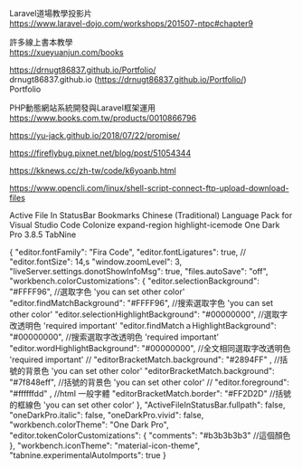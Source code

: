 Laravel道場教學投影片  
https://www.laravel-dojo.com/workshops/201507-ntpc#chapter9

許多線上書本教學  
https://xueyuanjun.com/books

https://drnugt86837.github.io/Portfolio/  
drnugt86837.github.io (https://drnugt86837.github.io/Portfolio/)  
Portfolio

PHP動態網站系統開發與Laravel框架運用  
https://www.books.com.tw/products/0010866796

https://yu-jack.github.io/2018/07/22/promise/

https://fireflybug.pixnet.net/blog/post/51054344

https://kknews.cc/zh-tw/code/k6yoanb.html

https://www.opencli.com/linux/shell-script-connect-ftp-upload-download-files

Active File In StatusBar
Bookmarks
Chinese (Traditional) Language Pack for Visual Studio Code
Colonize
expand-region
highlight-icemode
One Dark Pro 3.8.5
TabNine


{
    "editor.fontFamily": "Fira Code", 
    "editor.fontLigatures": true, 
    // "editor.fontSize": 14,s
    "window.zoomLevel": 3,
    "liveServer.settings.donotShowInfoMsg": true,
    "files.autoSave": "off",
    "workbench.colorCustomizations": { 
        "editor.selectionBackground": "#FFFF96",    //選取字色 'you can set other color'
        "editor.findMatchBackground": "#FFFF96",  //搜索選取字色 'you can set other color'
        "editor.selectionHighlightBackground": "#00000000", //選取字改透明色  'required important'
        "editor.findMatchａHighlightBackground": "#00000000", //搜索選取字改透明色 'required important'
        "editor.wordHighlightBackground": "#00000000",  //全文相同選取字改透明色 'required important'
        // "editorBracketMatch.background": "#2894FF" , //括號的背景色 'you can set other color'
        "editorBracketMatch.background": "#7f848eff",  //括號的背景色 'you can set other color'
        // "editor.foreground": "#ffffffdd" ,   //html 一般字體
        "editorBracketMatch.border": "#FF2D2D"   //括號的框線色 'you can set other color'
    }, 
    "ActiveFileInStatusBar.fullpath": false,
    "oneDarkPro.italic": false,
    "oneDarkPro.vivid": false,
    "workbench.colorTheme": "One Dark Pro",
    "editor.tokenColorCustomizations": {
        "comments": "#b3b3b3b3"     //這個顏色
    },
    "workbench.iconTheme": "material-icon-theme",
    "tabnine.experimentalAutoImports": true
}
